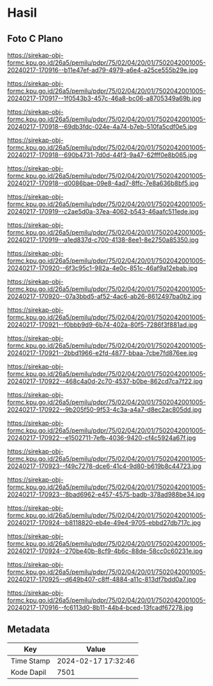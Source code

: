 # Hasil

## Foto C Plano

https://sirekap-obj-formc.kpu.go.id/26a5/pemilu/pdpr/75/02/04/20/01/7502042001005-20240217-170916--b11e47ef-ad79-4979-a6e4-a25ce555b29e.jpg

https://sirekap-obj-formc.kpu.go.id/26a5/pemilu/pdpr/75/02/04/20/01/7502042001005-20240217-170917--1f0543b3-457c-46a8-bc06-a8705349a69b.jpg

https://sirekap-obj-formc.kpu.go.id/26a5/pemilu/pdpr/75/02/04/20/01/7502042001005-20240217-170918--69db3fdc-024e-4a74-b7eb-510fa5cdf0e5.jpg

https://sirekap-obj-formc.kpu.go.id/26a5/pemilu/pdpr/75/02/04/20/01/7502042001005-20240217-170918--690b4731-7d0d-44f3-9a47-62fff0e8b065.jpg

https://sirekap-obj-formc.kpu.go.id/26a5/pemilu/pdpr/75/02/04/20/01/7502042001005-20240217-170918--d0086bae-09e8-4ad7-8ffc-7e8a636b8bf5.jpg

https://sirekap-obj-formc.kpu.go.id/26a5/pemilu/pdpr/75/02/04/20/01/7502042001005-20240217-170919--c2ae5d0a-37ea-4062-b543-46aafc511ede.jpg

https://sirekap-obj-formc.kpu.go.id/26a5/pemilu/pdpr/75/02/04/20/01/7502042001005-20240217-170919--a1ed837d-c700-4138-8ee1-8e2750a85350.jpg

https://sirekap-obj-formc.kpu.go.id/26a5/pemilu/pdpr/75/02/04/20/01/7502042001005-20240217-170920--6f3c95c1-982a-4e0c-851c-46af9a12ebab.jpg

https://sirekap-obj-formc.kpu.go.id/26a5/pemilu/pdpr/75/02/04/20/01/7502042001005-20240217-170920--07a3bbd5-af52-4ac6-ab26-8612497ba0b2.jpg

https://sirekap-obj-formc.kpu.go.id/26a5/pemilu/pdpr/75/02/04/20/01/7502042001005-20240217-170921--f0bbb9d9-6b74-402a-80f5-7286f3f881ad.jpg

https://sirekap-obj-formc.kpu.go.id/26a5/pemilu/pdpr/75/02/04/20/01/7502042001005-20240217-170921--2bbd1966-e2fd-4877-bbaa-7cbe7fd876ee.jpg

https://sirekap-obj-formc.kpu.go.id/26a5/pemilu/pdpr/75/02/04/20/01/7502042001005-20240217-170922--468c4a0d-2c70-4537-b0be-862cd7ca7f22.jpg

https://sirekap-obj-formc.kpu.go.id/26a5/pemilu/pdpr/75/02/04/20/01/7502042001005-20240217-170922--9b205f50-9f53-4c3a-a4a7-d8ec2ac805dd.jpg

https://sirekap-obj-formc.kpu.go.id/26a5/pemilu/pdpr/75/02/04/20/01/7502042001005-20240217-170922--e1502711-7efb-4036-9420-cf4c5924a67f.jpg

https://sirekap-obj-formc.kpu.go.id/26a5/pemilu/pdpr/75/02/04/20/01/7502042001005-20240217-170923--f49c7278-dce6-41c4-9d80-b619b8c44723.jpg

https://sirekap-obj-formc.kpu.go.id/26a5/pemilu/pdpr/75/02/04/20/01/7502042001005-20240217-170923--8bad6962-e457-4575-badb-378ad988be34.jpg

https://sirekap-obj-formc.kpu.go.id/26a5/pemilu/pdpr/75/02/04/20/01/7502042001005-20240217-170924--b8118820-eb4e-49e4-9705-ebbd27db717c.jpg

https://sirekap-obj-formc.kpu.go.id/26a5/pemilu/pdpr/75/02/04/20/01/7502042001005-20240217-170924--270be40b-8cf9-4b6c-88de-58cc0c60231e.jpg

https://sirekap-obj-formc.kpu.go.id/26a5/pemilu/pdpr/75/02/04/20/01/7502042001005-20240217-170925--d649b407-c8ff-4884-a11c-813df7bdd0a7.jpg

https://sirekap-obj-formc.kpu.go.id/26a5/pemilu/pdpr/75/02/04/20/01/7502042001005-20240217-170916--fc6113d0-8b11-44b4-bced-13fcadf67278.jpg


## Metadata

| Key        | Value               |
| ---------- | ------------------- |
| Time Stamp | 2024-02-17 17:32:46 |
| Kode Dapil | 7501                |



